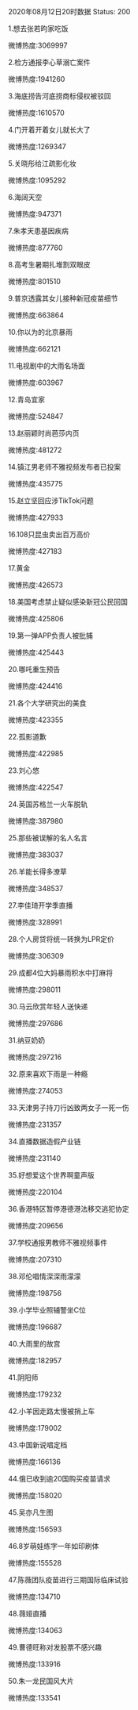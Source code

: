 2020年08月12日20时数据
Status: 200

1.想去张若昀家吃饭

微博热度:3069997

2.检方通报李心草溺亡案件

微博热度:1941260

3.海底捞告河底捞商标侵权被驳回

微博热度:1610570

4.门开着开着女儿就长大了

微博热度:1269347

5.关晓彤给江疏影化妆

微博热度:1095292

6.海阔天空

微博热度:947371

7.朱孝天患基因疾病

微博热度:877760

8.高考生暑期扎堆割双眼皮

微博热度:801510

9.普京透露其女儿接种新冠疫苗细节

微博热度:663864

10.你以为的北京暴雨

微博热度:662121

11.电视剧中的大雨名场面

微博热度:603967

12.青岛宜家

微博热度:524847

13.赵丽颖时尚芭莎内页

微博热度:481272

14.镇江男老师不雅视频发布者已投案

微博热度:435775

15.赵立坚回应涉TikTok问题

微博热度:427933

16.108只昆虫卖出百万高价

微博热度:427183

17.黄金

微博热度:426573

18.美国考虑禁止疑似感染新冠公民回国

微博热度:425806

19.第一弹APP负责人被批捕

微博热度:425443

20.哪吒重生预告

微博热度:424416

21.各个大学研究出的美食

微博热度:423355

22.孤影道歉

微博热度:422985

23.刘心悠

微博热度:422547

24.英国苏格兰一火车脱轨

微博热度:387980

25.那些被误解的名人名言

微博热度:383037

26.羊能长得多潦草

微博热度:348537

27.李佳琦开学季直播

微博热度:328991

28.个人房贷将统一转换为LPR定价

微博热度:306309

29.成都4位大妈暴雨积水中打麻将

微博热度:298011

30.马云欣赏年轻人送快递

微博热度:297686

31.纳豆奶奶

微博热度:297216

32.原来喜欢下雨是一种瘾

微博热度:274053

33.天津男子持刀行凶致两女子一死一伤

微博热度:231357

34.直播数据造假产业链

微博热度:231140

35.好想爱这个世界啊童声版

微博热度:220104

36.香港特区暂停港德港法移交逃犯协定

微博热度:209656

37.学校通报男教师不雅视频事件

微博热度:207310

38.邓伦唱情深深雨濛濛

微博热度:198756

39.小学毕业照辅警坐C位

微博热度:196687

40.大雨里的故宫

微博热度:182957

41.阴阳师

微博热度:179232

42.小羊因走路太慢被捎上车

微博热度:179002

43.中国新说唱定档

微博热度:166136

44.俄已收到逾20国购买疫苗请求

微博热度:158020

45.吴亦凡生图

微博热度:156593

46.8岁萌娃练字一年如印刷体

微博热度:155528

47.陈薇团队疫苗进行三期国际临床试验

微博热度:134710

48.薇娅直播

微博热度:134063

49.曹德旺称对发股票不感兴趣

微博热度:133916

50.朱一龙民国风大片

微博热度:133541

